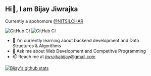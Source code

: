 ## Hi👋, I am Bijay Jiwrajka
Currently a spohomore [@NITSILCHAR](http://www.nits.ac.in/)

![GitHub CI](https://img.shields.io/badge/Codeforces-1119-green) ![GitHub CI](https://img.shields.io/badge/CodeChef-1570-yellowgreen)
 
- 🌱 I’m currently learning about backend development and Data Structures & Algorithms
- 💬 Ask me about Web Development and Competitve Programming
- 📫 Reach me at jiwrajkabijay@gmail.com

[![Bijay's github stats](https://github-readme-stats.vercel.app/api?username=bj-jiwrajka&count_private=true&show_icons=true&theme=radical&hide_rank=false)](https://github.com/anuraghazra/github-readme-stats)

<!-- [![Top Langs](https://github-readme-stats.vercel.app/api/top-langs/?username=bj-jiwrajka)](https://github.com/anuraghazra/github-readme-stats) -->


